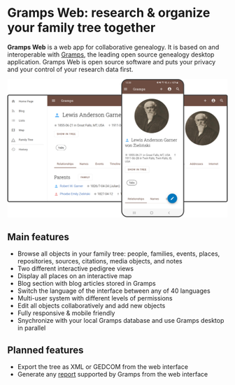 # Gramps Web: research & organize your family tree together

**Gramps Web** is a web app for collaborative genealogy. It is based on and interoperable with [Gramps](https://gramps-project.org/blog/), the leading open source genealogy desktop application. Gramps Web is open source software and puts your privacy and your control of your research data first.

![](screenshot.png)

## Main features

- Browse all objects in your family tree: people, families, events, places, repositories, sources, citations, media objects, and notes
- Two different interactive pedigree views
- Display all places on an interactive map
- Blog section with blog articles stored in Gramps
- Switch the language of the interface between any of 40 languages
- Multi-user system with different levels of permissions
- Edit all objects collaboratively and add new objects
- Fully responsive & mobile friendly
- Snychronize with your local Gramps database and use Gramps desktop in parallel

## Planned features

- Export the tree as XML or GEDCOM from the web interface
- Generate any [report](https://gramps-project.org/wiki/index.php/Gramps_5.1_Wiki_Manual_-_Reports) supported by Gramps from the web interface